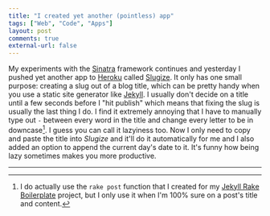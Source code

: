 ```yaml
---
title: "I created yet another (pointless) app" 
tags: ["Web", "Code", "Apps"]
layout: post
comments: true
external-url: false
---
```


My experiments with the [Sinatra](http://www.sinatrarb.com/) framework continues and yesterday I pushed yet another app to [Heroku](http://www.heroku.com/) called [Slugize](http://slugize.ellengummesson.com/). It only has one small purpose: creating a slug out of a blog title, which can be pretty handy when you use a static site generator like [Jekyll](http://jekyllrb.com/). I usually don't decide on a title until a few seconds before I "hit publish" which means that fixing the slug is usually the last thing I do. I find it extremely annoying that I have to manually type out `-` between every word in the title and change every letter to be in downcase[^20130115-1]. I guess you can call it lazyiness too. Now I only need to copy and paste the title into *Slugize* and it'll do it automatically for me and I also added an option to append the current day's date to it. It's funny how being lazy sometimes makes you more productive.

***

[^20130115-1]: I do actually use the `rake post` function that I created for my [Jekyll Rake Boilerplate](https://github.com/gummesson/jekyll-rake-boilerplate) project, but I only use it when I'm 100% sure on a post's title and content.
